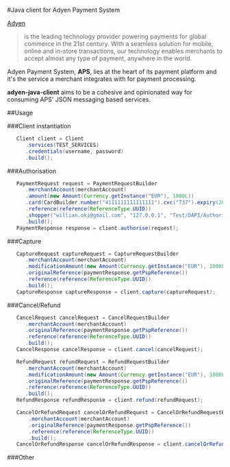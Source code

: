#Java client for Adyen Payment System

[Adyen](http://www.adyen.com)
> is the leading technology provider powering payments for global commerce in the 21st century.
> With a seamless solution for mobile, online and in-store transactions, our technology enables merchants to accept almost any
> type of payment, anywhere in the world.

Adyen Payment System, **APS**, lies at the heart of its payment platform and it's the service a merchant integrates with for
payment processing.

**adyen-java-client** aims to be a cohesive and opinionated way for consuming APS' JSON messaging based services.

##Usage

###Client instantiation
```java
   Client client = Client
      .services(TEST_SERVICES)
      .credentials(username, password)
      .build();
```

###Authorisation
```java
   PaymentRequest request = PaymentRequestBuilder
      .merchantAccount(merchantAccount)
      .amount(new Amount(Currency.getInstance("EUR"), 1000L))
      .card(CardBuilder.number("4111111111111111").cvc("737").expiry(2016, 6).holder("Johnny Tester Visa").build())
      .reference(reference(ReferenceType.UUID))
      .shopper("willian.oki@gmail.com", "127.0.0.1", "Test/DAPI/Authorisation/Willian Oki", ShopperInteraction.Ecommerce)
      .build();
   PaymentResponse response = client.authorise(request);
```

###Capture
```java
   CaptureRequest captureRequest = CaptureRequestBuilder
      .merchantAccount(merchantAccount)
      .modificationAmount(new Amount(Currency.getInstance("EUR"), 1000L))
      .originalReference(paymentResponse.getPspReference())
      .reference(reference(ReferenceType.UUID))
      .build();
   CaptureResponse captureResponse = client.capture(captureRequest);
```

###Cancel/Refund
```java
   CancelRequest cancelRequest = CancelRequestBuilder
      .merchantAccount(merchantAccount)
      .originalReference(paymentResponse.getPspReference())
      .reference(reference(ReferenceType.UUID))
      .build();
   CancelResponse cancelResponse = client.cancel(cancelRequest);
```
```java
   RefundRequest refundRequest = RefundRequestBuilder
      .merchantAccount(merchantAccount)
      .modificationAmount(new Amount(Currency.getInstance("EUR"), 1000L))
      .originalReference(paymentResponse.getPspReference())
      .reference(reference(ReferenceType.UUID))
      .build();
   RefundResponse refundResponse = client.refund(refundRequest);
```
```java
   CancelOrRefundRequest cancelOrRefundRequest = CancelOrRefundRequestBuilder
       .merchantAccount(merchantAccount)
       .originalReference(paymentResponse.getPspReference())
       .reference(reference(ReferenceType.UUID))
       .build();
   CancelOrRefundResponse cancelOrRefundResponse = client.cancelOrRefund(cancelOrRefundRequest);
```

###Other
